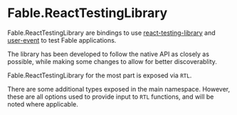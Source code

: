 # Fable.ReactTestingLibrary

Fable.ReactTestingLibrary are bindings to use [react-testing-library]
and [user-event] to test Fable applications.

The library has been developed to follow the native API as 
closely as possible, while making some changes to allow for 
better discoverablity.

Fable.ReactTestingLibrary for the most part is exposed via `RTL`.

There are some additional types exposed in the main namespace.
However, these are all options used to provide input to `RTL`
functions, and will be noted where applicable.

[react-testing-library]: https://www.npmjs.com/package/@testing-library/react
[user-event]: https://www.npmjs.com/package/@testing-library/user-event

